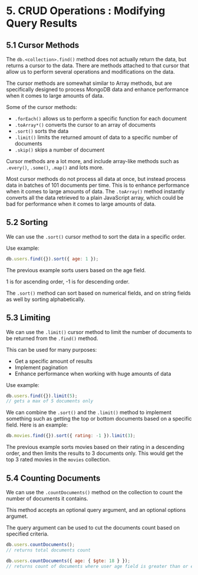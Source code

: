 # 5. CRUD Operations : Modifying Query Results

## 5.1 Cursor Methods

The `db.<collection>.find()` method does not actually return the data, but returns a cursor to the data. There are methods attached to that cursor that allow us to perform several operations and modifications on the data.

The cursor methods are somewhat similar to Array methods, but are specifically designed to process MongoDB data and enhance performance when it comes to large amounts of data.

Some of the cursor methods:

-   `.forEach()` allows us to perform a specific function for each document
-   `.toArray*()` converts the cursor to an array of documents
-   `.sort()` sorts the data
-   `.limit()` limits the returned amount of data to a specific number of documents
-   `.skip()` skips a number of document

Cursor methods are a lot more, and include array-like methods such as `.every()`, `.some()`, `.map()` and lots more.

Most cursor methods do not process all data at once, but instead process data in batches of 101 documents per time. This is to enhance performance when it comes to large amounts of data. The `.toArray()` method instantly converts all the data retrieved to a plain JavaScript array, which could be bad for performance when it comes to large amounts of data.

## 5.2 Sorting

We can use the `.sort()` cursor method to sort the data in a specific order.

Use example:

```js
db.users.find({}).sort({ age: 1 });
```

The previous example sorts users based on the age field.

1 is for ascending order, -1 is for descending order.

The `.sort()` method can sort based on numerical fields, and on string fields as well by sorting alphabetically.

## 5.3 Limiting

We can use the `.limit()` cursor method to limit the number of documents to be returned from the `.find()` method.

This can be used for many purposes:

-   Get a specific amount of results
-   Implement pagination
-   Enhance performance when working with huge amounts of data

Use example:

```js
db.users.find({}).limit(5);
// gets a max of 5 documents only
```

We can combine the `.sort()` and the `.limit()` method to implement something such as getting the top or bottom documents based on a specific field. Here is an example:

```js
db.movies.find({}).sort({ rating: -1 }).limit(3);
```

The previous example sorts movies based on their rating in a descending order, and then limits the results to 3 documents only. This would get the top 3 rated movies in the `movies` collection.

## 5.4 Counting Documents

We can use the `.countDocuments()` method on the collection to count the number of documents it contains.

This method accepts an optional query argument, and an optional options argumet.

The query argument can be used to cut the documents count based on specified criteria.

```js
db.users.countDocuments();
// returns total documents count

db.users.countDocuments({ age: { $gte: 18 } });
// returns count of documents where user age field is greater than or equal to 18
```
